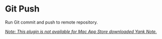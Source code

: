 # Git Push

Run Git commit and push to remote repository.

*[Note: This plugin is not available for Mac App Store downloaded Yank Note.](https://github.com/purocean/yn/issues/65#issuecomment-1065799677)*
